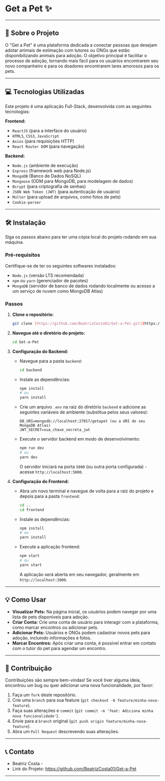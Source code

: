 # Get a Pet ✨

---

## 🚀 Sobre o Projeto

O "Get a Pet" é uma plataforma dedicada a conectar pessoas que desejam adotar animais de estimação com tutores ou ONGs que estão disponibilizando animais para adoção. O objetivo principal é facilitar o processo de adoção, tornando mais fácil para os usuários encontrarem seu novo companheiro e para os doadores encontrarem lares amorosos para os pets.

---

## 💻 Tecnologias Utilizadas

Este projeto é uma aplicação Full-Stack, desenvolvida com as seguintes tecnologias:

**Frontend:**
* `ReactJS` (para a interface do usuário)
* `HTML5`, `CSS3`, `JavaScript`
* `Axios` (para requisições HTTP)
* `React Router DOM` (para navegação)

**Backend:**
* `Node.js` (ambiente de execução)
* `Express` (framework web para Node.js)
* `MongoDB` (Banco de Dados NoSQL)
* `Mongoose` (ODM para MongoDB, para modelagem de dados)
* `Bcrypt` (para criptografia de senhas)
* `JSON Web Token (JWT)` (para autenticação de usuário)
* `Multer` (para upload de arquivos, como fotos de pets)
* `Cookie-parser`

---

## 🛠️ Instalação

Siga os passos abaixo para ter uma cópia local do projeto rodando em sua máquina.

### Pré-requisitos

Certifique-se de ter os seguintes softwares instalados:
* `Node.js` (versão LTS recomendada)
* `npm` ou `yarn` (gerenciador de pacotes)
* `MongoDB` (servidor de banco de dados rodando localmente ou acesso a um serviço de nuvem como MongoDB Atlas)

### Passos

1.  **Clone o repositório:**
    ```bash
    git clone [https://github.com/BeatrizCosta01/Get-a-Pet.git](https://github.com/BeatrizCosta01/Get-a-Pet.git)
    ```
2.  **Navegue até o diretório do projeto:**
    ```bash
    cd Get-a-Pet
    ```
3.  **Configuração do Backend:**
    * Navegue para a pasta `backend`:
        ```bash
        cd backend
        ```
    * Instale as dependências:
        ```bash
        npm install
        # ou
        yarn install
        ```
    * Crie um arquivo `.env` na raiz do diretório `backend` e adicione as seguintes variáveis de ambiente (substitua pelos seus valores):
        ```
        DB_URI=mongodb://localhost:27017/getapet (ou a URI do seu MongoDB Atlas)
        JWT_SECRET=sua_chave_secreta_jwt
        ```
    * Execute o servidor backend em modo de desenvolvimento:
        ```bash
        npm run dev
        # ou
        yarn dev
        ```
        O servidor iniciará na porta `5000` (ou outra porta configurada) - acesse `http://localhost:5000`.

4.  **Configuração do Frontend:**
    * Abra um novo terminal e navegue de volta para a raiz do projeto e depois para a pasta `frontend`:
        ```bash
        cd ..
        cd frontend
        ```
    * Instale as dependências:
        ```bash
        npm install
        # ou
        yarn install
        ```
    * Execute a aplicação frontend:
        ```bash
        npm start
        # ou
        yarn start
        ```
        A aplicação será aberta em seu navegador, geralmente em `http://localhost:3000`.

---

## 💡 Como Usar

* **Visualizar Pets:** Na página inicial, os usuários podem navegar por uma lista de pets disponíveis para adoção.
* **Criar Conta:** Crie uma conta de usuário para interagir com a plataforma, como marcar encontros ou adicionar pets.
* **Adicionar Pets:** Usuários e ONGs podem cadastrar novos pets para adoção, incluindo informações e fotos.
* **Marcar Encontros:** Após criar uma conta, é possível entrar em contato com o tutor do pet para agendar um encontro.

---

## 🤝 Contribuição

Contribuições são sempre bem-vindas! Se você tiver alguma ideia, encontrou um bug ou quer adicionar uma nova funcionalidade, por favor:

1.  Faça um `fork` deste repositório.
2.  Crie uma `branch` para sua feature (`git checkout -b feature/minha-nova-feature`).
3.  Faça suas alterações e `commit` (`git commit -m 'feat: Adiciona minha nova funcionalidade'`).
4.  Envie para a `branch` original (`git push origin feature/minha-nova-feature`).
5.  Abra um `Pull Request` descrevendo suas alterações.

---

## 📞 Contato

* Beatriz Costa - 
* Link do Projeto: https://github.com/BeatrizCosta01/Get-a-Pet

---
